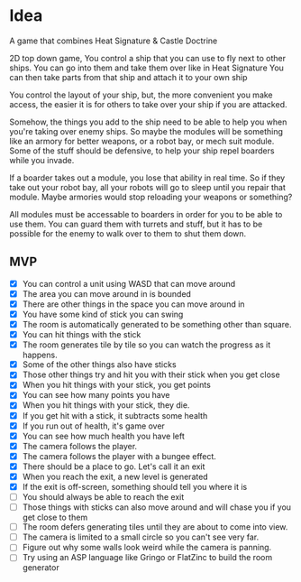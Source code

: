 # Idea

A game that combines Heat Signature & Castle Doctrine

2D top down game,
You control a ship that you can use to fly next to other ships.
You can go into them and take them over like in Heat Signature
You can then take parts from that ship and attach it to your own ship

You control the layout of your ship, but, the more convenient you make access, the easier it is for others to take over your ship if you are attacked.

Somehow, the things you add to the ship need to be able to help you when you're taking over enemy ships. So maybe the modules will be something like an armory for better weapons, or a robot bay, or mech suit module. Some of the stuff should be defensive, to help your ship repel boarders while you invade.

If a boarder takes out a module, you lose that ability in real time. So if they take out your robot bay, all your robots will go to sleep until you repair that module. Maybe armories would stop reloading your weapons or something?

All modules must be accessable to boarders in order for you to be able to use them. You can guard them with turrets and stuff, but it has to be possible for the enemy to walk over to them to shut them down.

## MVP

* [x] You can control a unit using WASD that can move around
* [x] The area you can move around in is bounded
* [x] There are other things in the space you can move around in
* [x] You have some kind of stick you can swing
* [x] The room is automatically generated to be something other than square.
* [x] You can hit things with the stick
* [x] The room generates tile by tile so you can watch the progress as it happens.
* [x] Some of the other things also have sticks
* [x] Those other things try and hit you with their stick when you get close
* [x] When you hit things with your stick, you get points
* [x] You can see how many points you have
* [x] When you hit things with your stick, they die.
* [x] If you get hit with a stick, it subtracts some health
* [x] If you run out of health, it's game over
* [x] You can see how much health you have left
* [x] The camera follows the player.
* [x] The camera follows the player with a bungee effect.
* [x] There should be a place to go. Let's call it an exit
* [x] When you reach the exit, a new level is generated
* [x] If the exit is off-screen, something should tell you where it is
* [ ] You should always be able to reach the exit
* [ ] Those things with sticks can also move around and will chase you if you get close to them
* [ ] The room defers generating tiles until they are about to come into view.
* [ ] The camera is limited to a small circle so you can't see very far.
* [ ] Figure out why some walls look weird while the camera is panning.
* [ ] Try using an ASP language like Gringo or FlatZinc to build the room generator
